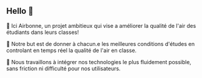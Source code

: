 ## Hello 👋

💪 Ici Airbonne, un projet ambitieux qui vise a améliorer la qualité de l'air des étudiants dans leurs classes!

🤌 Notre but est de donner à chacun.e les meilleures conditions d'études en controlant en temps réel la qualité de l'air en classe.

🌈 Nous travaillons à intégrer nos technologies le plus fluidement possible, sans friction ni difficulté pour nos utilisateurs.
